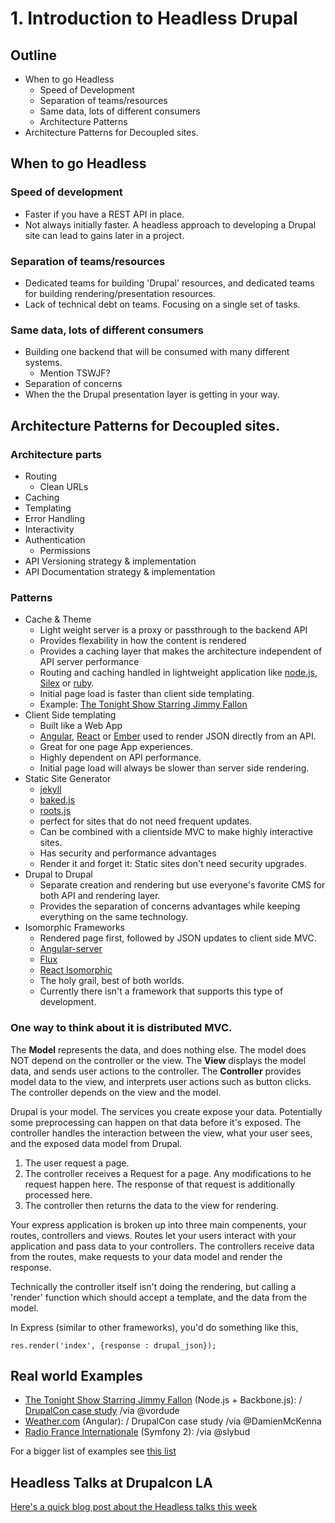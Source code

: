 # 1. Introduction to Headless Drupal

## Outline

* When to go Headless
  * Speed of Development
  * Separation of teams/resources
  * Same data, lots of different consumers
  * Architecture Patterns
* Architecture Patterns for Decoupled sites.

## When to go Headless

### Speed of development

- Faster if you have a REST API in place.
- Not always initially faster. A headless approach to developing a Drupal site can lead to gains later in a project.

### Separation of teams/resources

- Dedicated teams for building 'Drupal' resources, and dedicated teams for building rendering/presentation resources.
- Lack of technical debt on teams. Focusing on a single set of tasks.

### Same data, lots of different consumers

- Building one backend that will be consumed with many different systems.
    - Mention TSWJF?
- Separation of concerns
- When the the Drupal presentation layer is getting in your way.

## Architecture Patterns for Decoupled sites.

### Architecture parts

- Routing
  - Clean URLs
- Caching
- Templating
- Error Handling
- Interactivity
- Authentication
  - Permissions
- API Versioning strategy & implementation
- API Documentation strategy & implementation

### Patterns

- Cache & Theme
  - Light weight server is a proxy or passthrough to the backend API
  - Provides flexability in how the content is rendered
  - Provides a caching layer that makes the architecture independent of API server performance
  - Routing and caching handled in lightweight application like [node.js](http://nodejs.org/),  [Silex](http://silex.sensiolabs.org/) or [ruby](https://www.ruby-lang.org/en/).
  - Initial page load is faster than client side templating.
  - Example: [The Tonight Show Starring Jimmy Fallon](http://www.nbc.com/the-tonight-show)
- Client Side templating
  - Built like a Web App
  - [Angular](https://angularjs.org/), [React](https://facebook.github.io/react/) or [Ember](http://emberjs.com/) used to render JSON
   directly from an API.
  - Great for one page App experiences.
  - Highly dependent on API performance.
  - Initial page load will always be slower than server side rendering.
- Static Site Generator
  - [jekyll](http://jekyllrb.com/)
  - [baked.js](http://prismicio.github.io/baked.js/)
  - [roots.js](http://roots.cx/)
  - perfect for sites that do not need frequent updates.
  - Can be combined with a clientside MVC to make highly interactive sites.
  - Has security and performance advantages
  - Render it and forget it: Static sites don't need security upgrades.
- Drupal to Drupal
  - Separate creation and rendering but use everyone's favorite CMS for both API and rendering layer.
  - Provides the separation of concerns advantages while keeping everything on the same technology.
- Isomorphic Frameworks
  - Rendered page first, followed by JSON updates to client side MVC.
  - [Angular-server](https://github.com/saymedia/angularjs-server)
  - [Flux](http://fluxible.io/)
  - [React Isomorphic](http://bensmithett.github.io/going-isomorphic-with-react/)
  - The holy grail, best of both worlds.
  - Currently there isn't a framework that supports this type of development.

### One way to think about it is distributed MVC.

The **Model** represents the data, and does nothing else. The model does NOT depend on the controller or the view. The **View** displays the model data, and sends user actions to the controller. The **Controller** provides model data to the view, and interprets user actions such as button clicks. The controller depends on the view and the model.

Drupal is your model. The services you create expose your data. Potentially some preprocessing can happen on that data before it's exposed. The controller handles the interaction between the view, what your user sees, and the exposed data model from Drupal.

1. The user request a page.
2. The controller receives a Request for a page. Any modifications to he request happen here. The response of that request is additionally processed here.
3. The controller then returns the data to the view for rendering.

Your express application is broken up into three main compenents,  your routes, controllers and views. Routes let your users interact with your application and pass data to your controllers. The controllers receive data from the routes, make requests to your data model and render the response.

Technically the controller itself isn't doing the rendering, but calling a 'render' function which should accept a template, and the data from the model.

In Express (similar to other frameworks), you'd do something like this,

    res.render('index', {response : drupal_json});

## Real world Examples

* [The Tonight Show Starring Jimmy Fallon](http://www.nbc.com/the-tonight-show) (Node.js + Backbone.js): / [DrupalCon case study](https://austin2014.drupal.org/session/migrating-worlds-largest-website-drupal-weathercom) /via @vordude
* [Weather.com](http://www.weather.com/) (Angular): / DrupalCon case study /via @DamienMcKenna
* [Radio France Internationale](http://www.rfi.fr/) (Symfony 2): /via @slybud

For a bigger list of examples see [this list](https://groups.drupal.org/node/432938)

## Headless Talks at Drupalcon LA

[Here's a quick blog post about the Headless talks this week](http://fourword.fourkitchens.com/article/drupalcon-la-headless-roundup)
